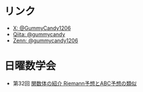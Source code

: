 # リンク
- [X: @GummyCandy1206](https://x.com/GummyCandy1206)
- [Qiita: @gummycandy](https://qiita.com/gummycandy)
- [Zenn: @gummycandy1206](https://zenn.dev/gummycandy1206)

# 日曜数学会
- 第32回 [関数体の紹介 Riemann予想とABC予想の類似](https://www.docswell.com/s/GummyCandy1206/Z7R1D6-introduction_to_function_fields)
